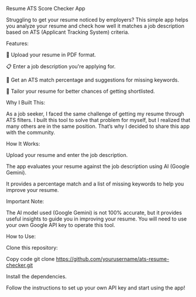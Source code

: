 Resume ATS Score Checker App

Struggling to get your resume noticed by employers? This simple app helps you analyze your resume and check how well it matches a job description based on ATS (Applicant Tracking System) criteria.

Features:

📄 Upload your resume in PDF format.

📋 Enter a job description you're applying for.

🎯 Get an ATS match percentage and suggestions for missing keywords.

🚀 Tailor your resume for better chances of getting shortlisted.

Why I Built This:

As a job seeker, I faced the same challenge of getting my resume through ATS filters. I built this tool to solve that problem for myself, but I realized that many others are in the same position. That’s why I decided to share this app with the community.

How It Works:

Upload your resume and enter the job description.

The app evaluates your resume against the job description using AI (Google Gemini).

It provides a percentage match and a list of missing keywords to help you improve your resume.

Important Note:

The AI model used (Google Gemini) is not 100% accurate, but it provides useful insights to guide you in improving your resume.
You will need to use your own Google API key to operate this tool.

How to Use:

Clone this repository:

Copy code
git clone https://github.com/yourusername/ats-resume-checker.git

Install the dependencies.

Follow the instructions to set up your own API key and start using the app!
